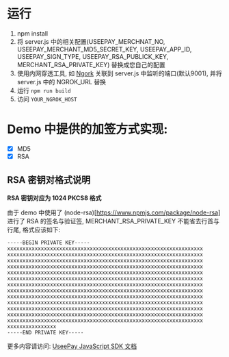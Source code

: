 # 运行
1. npm install
2. 将 server.js 中的相关配置(USEEPAY_MERCHNAT_NO, USEEPAY_MERCHANT_MD5_SECRET_KEY, USEEPAY_APP_ID, USEEPAY_SIGN_TYPE, USEEPAY_RSA_PUBLICK_KEY, MERCHANT_RSA_PRIVATE_KEY) 替换成您自己的配置
3. 使用内网穿透工具, 如 [Ngork](https://ngrok.com/) 关联到 server.js 中监听的端口(默认9001), 并将 server.js 中的 NGROK_URL 替换
4. 运行 `npm run build`
6. 访问 `YOUR_NGROK_HOST`

# Demo 中提供的加签方式实现:
- [x] MD5
- [x] RSA

## RSA 密钥对格式说明

**RSA 密钥对应为 1024 PKCS8 格式**

由于 demo 中使用了 (node-rsa)[https://www.npmjs.com/package/node-rsa] 进行了 RSA 的签名与验证签, MERCHANT_RSA_PRIVATE_KEY 不能省去行首与行尾, 格式应该如下:
```
-----BEGIN PRIVATE KEY-----
xxxxxxxxxxxxxxxxxxxxxxxxxxxxxxxxxxxxxxxxxxxxxxxxxxxxxxxxxxxxxxxx
xxxxxxxxxxxxxxxxxxxxxxxxxxxxxxxxxxxxxxxxxxxxxxxxxxxxxxxxxxxxxxxx
xxxxxxxxxxxxxxxxxxxxxxxxxxxxxxxxxxxxxxxxxxxxxxxxxxxxxxxxxxxxxxxx
xxxxxxxxxxxxxxxxxxxxxxxxxxxxxxxxxxxxxxxxxxxxxxxxxxxxxxxxxxxxxxxx
xxxxxxxxxxxxxxxxxxxxxxxxxxxxxxxxxxxxxxxxxxxxxxxxxxxxxxxxxxxxxxxx
xxxxxxxxxxxxxxxxxxxxxxxxxxxxxxxxxxxxxxxxxxxxxxxxxxxxxxxxxxxxxxxx
xxxxxxxxxxxxxxxxxxxxxxxxxxxxxxxxxxxxxxxxxxxxxxxxxxxxxxxxxxxxxxxx
xxxxxxxxxxxxxxxxxxxxxxxxxxxxxxxxxxxxxxxxxxxxxxxxxxxxxxxxxxxxxxxx
xxxxxxxxxxxxxxxxxxxxxxxxxxxxxxxxxxxxxxxxxxxxxxxxxxxxxxxxxxxxxxxx
xxxxxxxxxxxxxxxxxxxxxxxxxxxxxxxxxxxxxxxxxxxxxxxxxxxxxxxxxxxxxxxx
xxxxxxxxxxxxxxxxxxxxxxxxxxxxxxxxxxxxxxxxxxxxxxxxxxxxxxxxxxxxxxxx
xxxxxxxxxxxxxxxxxxxxxxxxxxxxxxxxxxxxxxxxxxxxxxxxxxxxxxxxxxxxxxxx
xxxxxxxxxxxxxxxxxxxxxxxxxxxxxxxxxxxxxxxxxxxxxxxxxxxxxxxxxxxxxxxx
xxxxxxxxxxxxxxxx
-----END PRIVATE KEY-----
```

更多内容请访问: [UseePay JavaScript SDK 文档](https://useepay.gitbook.io/useepay/sdk/javascript)

